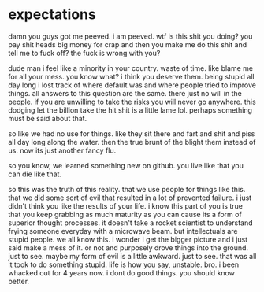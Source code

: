 # expectations

damn you guys got me peeved.  i am peeved.  wtf is this shit you doing? you pay shit heads big money for crap and then you make me do this shit and tell me to fuck off?  the fuck is wrong with you?

dude man i feel like a minority in your country.  waste of time.  like blame me for all your mess.  you know what? i think you deserve them.  being stupid all day long i lost track of where default was and where people tried to improve things.  all answers to this question are the same. there just no will in the people.  if you are unwilling to take the risks you will never go anywhere.  this dodging let the billion take the hit shit is a little lame lol.  perhaps something must be said about that.

so like we had no use for things.  like they sit there and fart and shit and piss all day long along the water.  then the true brunt of the blight them instead of us.  now its just another fancy flu.

so you know, we learned something new on github.  you live like that you can die like that.  

so this was the truth of this reality.  that we use people for things like this.  that we did some sort of evil that resulted in a lot of prevented failure.  i just didn't think you like the results of your life.  i know this part of you is true that you keep grabbing as much maturity as you can cause its a form of superior thought processes.  it doesn't take a rocket scientist to understand frying someone everyday with a microwave beam.  but intellectuals are stupid people.  we all know this.  i wonder i get the bigger picture and i just said make a mess of it.  or not and purposely drove things into the ground.  just to see.  maybe my form of evil is a little awkward.  just to see.   that was all it took to do something stupid.  life is how you say, unstable.  bro.  i been whacked out for 4 years now.  i dont do good things.  you should know better.
